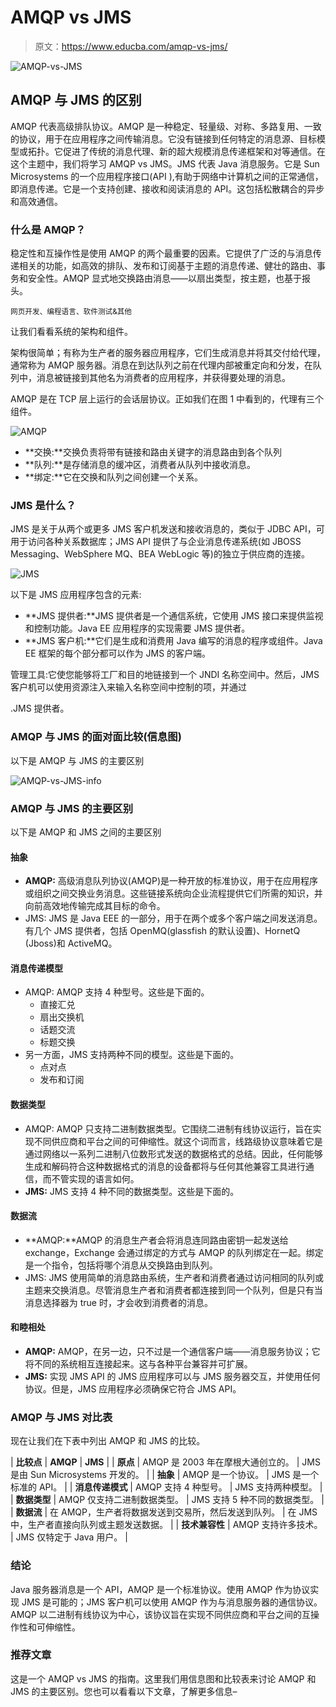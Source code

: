 # AMQP vs JMS

> 原文：<https://www.educba.com/amqp-vs-jms/>

![AMQP-vs-JMS](img/ae441807651cfb2db13ec4fdae936686.png)



## AMQP 与 JMS 的区别

AMQP 代表高级排队协议。AMQP 是一种稳定、轻量级、对称、多路复用、一致的协议，用于在应用程序之间传输消息。它没有链接到任何特定的消息源、目标模型或拓扑。它促进了传统的消息代理、新的超大规模消息传递框架和对等通信。在这个主题中，我们将学习 AMQP vs JMS。JMS 代表 Java 消息服务。它是 Sun Microsystems 的一个应用程序接口(API ),有助于网络中计算机之间的正常通信，即消息传递。它是一个支持创建、接收和阅读消息的 API。这包括松散耦合的异步和高效通信。

### 什么是 AMQP？

稳定性和互操作性是使用 AMQP 的两个最重要的因素。它提供了广泛的与消息传递相关的功能，如高效的排队、发布和订阅基于主题的消息传递、健壮的路由、事务和安全性。AMQP 显式地交换路由消息——以扇出类型，按主题，也基于报头。

<small>网页开发、编程语言、软件测试&其他</small>

让我们看看系统的架构和组件。

架构很简单；有称为生产者的服务器应用程序，它们生成消息并将其交付给代理，通常称为 AMQP 服务器。消息在到达队列之前在代理内部被重定向和分发，在队列中，消息被链接到其他名为消费者的应用程序，并获得要处理的消息。

AMQP 是在 TCP 层上运行的会话层协议。正如我们在图 1 中看到的，代理有三个组件。

![AMQP](img/ec8bf33c16a7400edc41ccfe16270f9f.png)



*   **交换:**交换负责将带有链接和路由关键字的消息路由到各个队列
*   **队列:**是存储消息的缓冲区，消费者从队列中接收消息。
*   **绑定:**它在交换和队列之间创建一个关系。

### JMS 是什么？

JMS 是关于从两个或更多 JMS 客户机发送和接收消息的，类似于 JDBC API，可用于访问各种关系数据库；JMS API 提供了与企业消息传递系统(如 JBOSS Messaging、WebSphere MQ、BEA WebLogic 等)的独立于供应商的连接。

![JMS](img/e454c98a82095a9c49a889d605154304.png)



以下是 JMS 应用程序包含的元素:

*   **JMS 提供者:**JMS 提供者是一个通信系统，它使用 JMS 接口来提供监视和控制功能。Java EE 应用程序的实现需要 JMS 提供者。
*   **JMS 客户机:**它们是生成和消费用 Java 编写的消息的程序或组件。Java EE 框架的每个部分都可以作为 JMS 的客户端。

管理工具:它使您能够将工厂和目的地链接到一个 JNDI 名称空间中。然后，JMS 客户机可以使用资源注入来输入名称空间中控制的项，并通过

.JMS 提供者。

### AMQP 与 JMS 的面对面比较(信息图)

以下是 AMQP 与 JMS 的主要区别

![AMQP-vs-JMS-info](img/de44365a826eddf4504a45ffb6d43acd.png)



### AMQP 与 JMS 的主要区别

以下是 AMQP 和 JMS 之间的主要区别

#### 抽象

*   **AMQP:** 高级消息队列协议(AMQP)是一种开放的标准协议，用于在应用程序或组织之间交换业务消息。这些链接系统向企业流程提供它们所需的知识，并向前高效地传输完成其目标的命令。
*   JMS: JMS 是 Java EEE 的一部分，用于在两个或多个客户端之间发送消息。有几个 JMS 提供者，包括 OpenMQ(glassfish 的默认设置)、HornetQ (Jboss)和 ActiveMQ。

#### 消息传递模型

*   AMQP: AMQP 支持 4 种型号。这些是下面的。
    *   直接汇兑
    *   扇出交换机
    *   话题交流
    *   标题交换
*   另一方面，JMS 支持两种不同的模型。这些是下面的。
    *   点对点
    *   发布和订阅

#### 数据类型

*   AMQP: AMQP 只支持二进制数据类型。它围绕二进制有线协议运行，旨在实现不同供应商和平台之间的可伸缩性。就这个词而言，线路级协议意味着它是通过网络以一系列二进制八位数形式发送的数据格式的总结。因此，任何能够生成和解码符合这种数据格式的消息的设备都将与任何其他兼容工具进行通信，而不管实现的语言如何。
*   **JMS:** JMS 支持 4 种不同的数据类型。这些是下面的。

#### 数据流

*   **AMQP:**AMQP 的消息生产者会将消息连同路由密钥一起发送给 exchange，Exchange 会通过绑定的方式与 AMQP 的队列绑定在一起。绑定是一个指令，包括将哪个消息从交换路由到队列。
*   JMS: JMS 使用简单的消息路由系统，生产者和消费者通过访问相同的队列或主题来交换消息。尽管消息生产者和消费者都连接到同一个队列，但是只有当消息选择器为 true 时，才会收到消费者的消息。

#### 和睦相处

*   **AMQP:** AMQP，在另一边，只不过是一个通信客户端——消息服务协议；它将不同的系统相互连接起来。这与各种平台兼容并可扩展。
*   **JMS:** 实现 JMS API 的 JMS 应用程序可以与 JMS 服务器交互，并使用任何协议。但是，JMS 应用程序必须确保它符合 JMS API。

### AMQP 与 JMS 对比表

现在让我们在下表中列出 AMQP 和 JMS 的比较。

| **比较点** | **AMQP** | **JMS** |
| **原点** | AMQP 是 2003 年在摩根大通创立的。 | JMS 是由 Sun Microsystems 开发的。 |
| **抽象** | AMQP 是一个协议。 | JMS 是一个标准的 API。 |
| **消息传递模式** | AMQP 支持 4 种型号。 | JMS 支持两种模型。 |
| **数据类型** | AMQP 仅支持二进制数据类型。 | JMS 支持 5 种不同的数据类型。 |
| **数据流** | 在 AMQP，生产者将数据发送到交易所，然后发送到队列。 | 在 JMS 中，生产者直接向队列或主题发送数据。 |
| **技术兼容性** | AMQP 支持许多技术。 | JMS 仅特定于 Java 用户。 |

### 结论

Java 服务器消息是一个 API，AMQP 是一个标准协议。使用 AMQP 作为协议实现 JMS 是可能的；JMS 客户机可以使用 AMQP 作为与消息服务器的通信协议。AMQP 以二进制有线协议为中心，该协议旨在实现不同供应商和平台之间的互操作性和可伸缩性。

### 推荐文章

这是一个 AMQP vs JMS 的指南。这里我们用信息图和比较表来讨论 AMQP 和 JMS 的主要区别。您也可以看看以下文章，了解更多信息–





